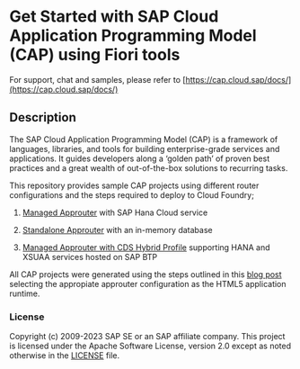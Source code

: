 # Get Started with SAP Cloud Application Programming Model (CAP) using Fiori tools

For support, chat and samples, please refer to [https://cap.cloud.sap/docs/](https://cap.cloud.sap/docs/)

## Description

The SAP Cloud Application Programming Model (CAP) is a framework of languages, libraries, and tools for building enterprise-grade services and applications. It guides developers along a ‘golden path’ of proven best practices and a great wealth of out-of-the-box solutions to recurring tasks.

This repository provides sample CAP projects using different router configurations and the steps required to deploy to Cloud Foundry;

1. [Managed Approuter](../cap/cap-fiori-mta/README.md) with SAP Hana Cloud service

2. [Standalone Approuter](../cap/cap-fiori-mta-standalone/README.md) with an in-memory database

3. [Managed Approuter with CDS Hybrid Profile](../cap/cap-fiori-hybrid/README.md) supporting HANA and XSUAA services hosted on SAP BTP

All CAP projects were generated using the steps outlined in this [blog post](https://blogs.sap.com/2022/02/10/build-and-deploy-a-cap-project-node.js-api-with-a-sap-fiori-elements-ui-and-a-managed-approuter-configuration/) selecting the appropiate approuter configuration as the HTML5 application runtime.

### License
Copyright (c) 2009-2023 SAP SE or an SAP affiliate company. This project is licensed under the Apache Software License, version 2.0 except as noted otherwise in the [LICENSE](/LICENSES/Apache-2.0.txt) file.
